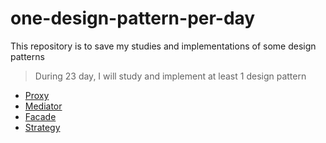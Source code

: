 # one-design-pattern-per-day

This repository is to save my studies and implementations of some design patterns

> During 23 day, I will study and implement at least 1 design pattern

- [Proxy](./proxy)
- [Mediator](./mediator/)
- [Facade](./facade)
- [Strategy](./strategy/)